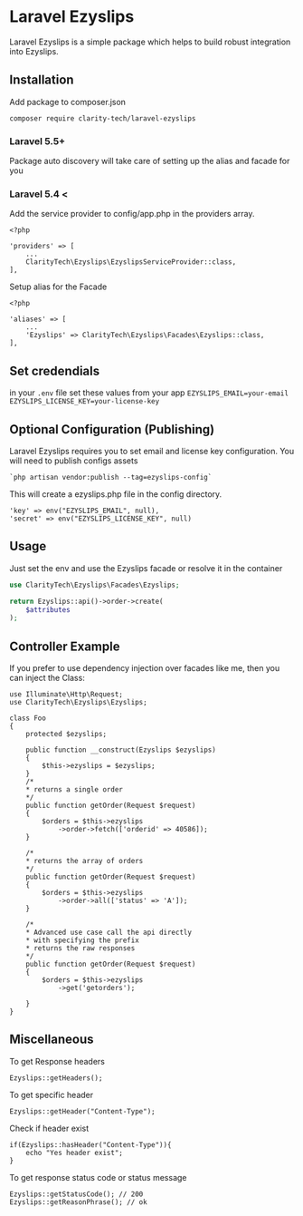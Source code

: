 # Laravel Ezyslips

Laravel Ezyslips is a simple package which helps to build robust integration into Ezyslips.

## Installation

Add package to composer.json

    composer require clarity-tech/laravel-ezyslips

### Laravel 5.5+

Package auto discovery will take care of setting up the alias and facade for you


### Laravel 5.4 <

Add the service provider to config/app.php in the providers array.

```php5
<?php

'providers' => [
    ...
    ClarityTech\Ezyslips\EzyslipsServiceProvider::class,
],
```


Setup alias for the Facade

```php5
<?php

'aliases' => [
    ...
    'Ezyslips' => ClarityTech\Ezyslips\Facades\Ezyslips::class,
],
```

## Set credendials

in your `.env` file set these values from your app
`EZYSLIPS_EMAIL=your-email`
`EZYSLIPS_LICENSE_KEY=your-license-key`

## Optional Configuration (Publishing)

Laravel Ezyslips requires you to set email and license key configuration. You will need to publish configs assets

    `php artisan vendor:publish --tag=ezyslips-config`

This will create a ezyslips.php file in the config directory.
```
'key' => env("EZYSLIPS_EMAIL", null),
'secret' => env("EZYSLIPS_LICENSE_KEY", null)
```


## Usage

Just set the env and use the Ezyslips facade or resolve it in the container

```php
use ClarityTech\Ezyslips\Facades\Ezyslips;

return Ezyslips::api()->order->create(
    $attributes
);
```


## Controller Example

If you prefer to use dependency injection over facades like me, then you can inject the Class:

```php5
use Illuminate\Http\Request;
use ClarityTech\Ezyslips\Ezyslips;

class Foo
{
    protected $ezyslips;

    public function __construct(Ezyslips $ezyslips)
    {
        $this->ezyslips = $ezyslips;
    }
    /*
    * returns a single order
    */
    public function getOrder(Request $request)
    {
        $orders = $this->ezyslips
            ->order->fetch(['orderid' => 40586]);
    }

    /*
    * returns the array of orders
    */
    public function getOrder(Request $request)
    {
        $orders = $this->ezyslips
            ->order->all(['status' => 'A']);
    }

    /*
    * Advanced use case call the api directly
    * with specifying the prefix
    * returns the raw responses
    */
    public function getOrder(Request $request)
    {
        $orders = $this->ezyslips
            ->get('getorders');

    }
}
```

## Miscellaneous

To get Response headers

```php5
Ezyslips::getHeaders();
```

To get specific header
```php5
Ezyslips::getHeader("Content-Type");
```

Check if header exist
```php5
if(Ezyslips::hasHeader("Content-Type")){
    echo "Yes header exist";
}
```

To get response status code or status message
```php5
Ezyslips::getStatusCode(); // 200
Ezyslips::getReasonPhrase(); // ok
```














